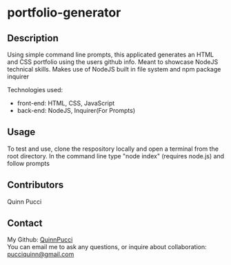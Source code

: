 # portfolio-generator

  ## Description
  Using simple command line prompts, this applicated generates an HTML and CSS portfolio using the users github info.
  Meant to showcase NodeJS technical skills. Makes use of NodeJS built in file system and npm package inquirer

  Technologies used: 
  - front-end: HTML, CSS, JavaScript
  - back-end: NodeJS, Inquirer(For Prompts)
  
  ## Usage
  To test and use, clone the respository locally and open a terminal from the root directory. In the command line type "node index" (requires node.js) and follow prompts

  ## Contributors
  Quinn Pucci
  
  ## Contact
  My Github: [QuinnPucci](https://github.com/QuinnPucci)
  </br>
  You can email me to ask any questions, or inquire about collaboration: pucciquinn@gmail.com
